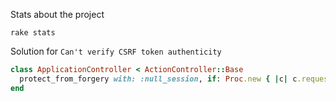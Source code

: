 Stats about the project

`rake stats`

Solution for `Can't verify CSRF token authenticity`

```ruby
class ApplicationController < ActionController::Base
  protect_from_forgery with: :null_session, if: Proc.new { |c| c.request.format == 'application/json' }
end
```
